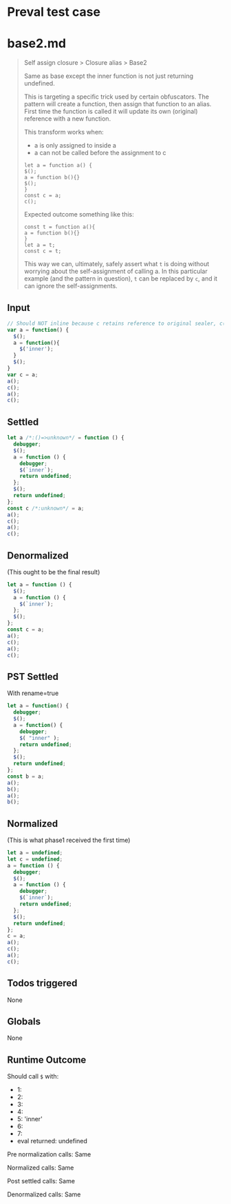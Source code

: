 # Preval test case

# base2.md

> Self assign closure > Closure alias > Base2
>
> Same as base except the inner function is not just returning undefined.
> 
> This is targeting a specific trick used by certain obfuscators.
> The pattern will create a function, then assign that function to an alias.
> First time the function is called it will update its own (original) reference with a new function.
>  
> This transform works when:
> - a is only assigned to inside a
> - a can not be called before the assignment to c
>
> ```
> let a = function a() {
> $();
> a = function b(){}
> $();
> }
> const c = a;
> c();
> ```
>
> Expected outcome something like this:
> ```
> const t = function a(){
> a = function b(){}
> }
> let a = t;
> const c = t;
> ```
> 
> This way we can, ultimately, safely assert what `t` is doing without worrying about the self-assignment of calling a.
> In this particular example (and the pattern in question), `t` can be replaced by `c`, and it can ignore the self-assignments.

## Input

`````js filename=intro
// Should NOT inline because c retains reference to original sealer, c() keeps re-sealing a
var a = function() {
  $();
  a = function(){
    $('inner');
  }
  $();
}
var c = a;
a();
c();
a();
c();
`````


## Settled


`````js filename=intro
let a /*:()=>unknown*/ = function () {
  debugger;
  $();
  a = function () {
    debugger;
    $(`inner`);
    return undefined;
  };
  $();
  return undefined;
};
const c /*:unknown*/ = a;
a();
c();
a();
c();
`````


## Denormalized
(This ought to be the final result)

`````js filename=intro
let a = function () {
  $();
  a = function () {
    $(`inner`);
  };
  $();
};
const c = a;
a();
c();
a();
c();
`````


## PST Settled
With rename=true

`````js filename=intro
let a = function() {
  debugger;
  $();
  a = function() {
    debugger;
    $( "inner" );
    return undefined;
  };
  $();
  return undefined;
};
const b = a;
a();
b();
a();
b();
`````


## Normalized
(This is what phase1 received the first time)

`````js filename=intro
let a = undefined;
let c = undefined;
a = function () {
  debugger;
  $();
  a = function () {
    debugger;
    $(`inner`);
    return undefined;
  };
  $();
  return undefined;
};
c = a;
a();
c();
a();
c();
`````


## Todos triggered


None


## Globals


None


## Runtime Outcome


Should call `$` with:
 - 1: 
 - 2: 
 - 3: 
 - 4: 
 - 5: 'inner'
 - 6: 
 - 7: 
 - eval returned: undefined

Pre normalization calls: Same

Normalized calls: Same

Post settled calls: Same

Denormalized calls: Same
